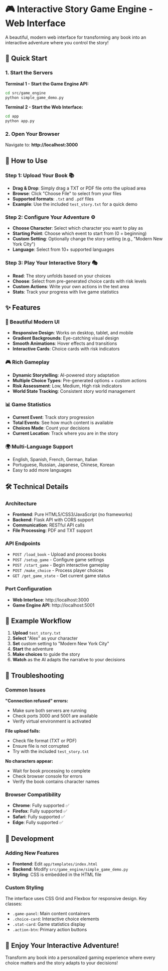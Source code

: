 # 🎮 Interactive Story Game Engine - Web Interface

A beautiful, modern web interface for transforming any book into an interactive adventure where you control the story!

## 🚀 Quick Start

### 1. Start the Servers

**Terminal 1 - Start the Game Engine API:**
```bash
cd src/game_engine
python simple_game_demo.py
```

**Terminal 2 - Start the Web Interface:**
```bash
cd app
python app.py
```

### 2. Open Your Browser

Navigate to: **http://localhost:3000**

## 🎯 How to Use

### Step 1: Upload Your Book 📚
- **Drag & Drop**: Simply drag a TXT or PDF file onto the upload area
- **Browse**: Click "Choose File" to select from your files
- **Supported formats**: `.txt` and `.pdf` files
- **Example**: Use the included `test_story.txt` for a quick demo

### Step 2: Configure Your Adventure ⚙️
- **Choose Character**: Select which character you want to play as
- **Starting Point**: Choose which event to start from (0 = beginning)
- **Custom Setting**: Optionally change the story setting (e.g., "Modern New York City")
- **Language**: Select from 10+ supported languages

### Step 3: Play Your Interactive Story 🎭
- **Read**: The story unfolds based on your choices
- **Choose**: Select from pre-generated choice cards with risk levels
- **Custom Actions**: Write your own actions in the text area
- **Stats**: Track your progress with live game statistics

## ✨ Features

### 🎨 Beautiful Modern UI
- **Responsive Design**: Works on desktop, tablet, and mobile
- **Gradient Backgrounds**: Eye-catching visual design
- **Smooth Animations**: Hover effects and transitions
- **Interactive Cards**: Choice cards with risk indicators

### 🎮 Rich Gameplay
- **Dynamic Storytelling**: AI-powered story adaptation
- **Multiple Choice Types**: Pre-generated options + custom actions
- **Risk Assessment**: Low, Medium, High risk indicators
- **World State Tracking**: Consistent story world management

### 📊 Game Statistics
- **Current Event**: Track story progression
- **Total Events**: See how much content is available
- **Choices Made**: Count your decisions
- **Current Location**: Track where you are in the story

### 🌍 Multi-Language Support
- English, Spanish, French, German, Italian
- Portuguese, Russian, Japanese, Chinese, Korean
- Easy to add more languages

## 🛠️ Technical Details

### Architecture
- **Frontend**: Pure HTML5/CSS3/JavaScript (no frameworks)
- **Backend**: Flask API with CORS support
- **Communication**: RESTful API calls
- **File Processing**: PDF and TXT support

### API Endpoints
- `POST /load_book` - Upload and process books
- `POST /setup_game` - Configure game settings
- `POST /start_game` - Begin interactive gameplay
- `POST /make_choice` - Process player choices
- `GET /get_game_state` - Get current game status

### Port Configuration
- **Web Interface**: http://localhost:3000
- **Game Engine API**: http://localhost:5001

## 🎯 Example Workflow

1. **Upload** `test_story.txt`
2. **Select** "Alex" as your character
3. **Set** custom setting to "Modern New York City"
4. **Start** the adventure
5. **Make choices** to guide the story
6. **Watch** as the AI adapts the narrative to your decisions

## 🐛 Troubleshooting

### Common Issues

**"Connection refused" errors:**
- Make sure both servers are running
- Check ports 3000 and 5001 are available
- Verify virtual environment is activated

**File upload fails:**
- Check file format (TXT or PDF)
- Ensure file is not corrupted
- Try with the included `test_story.txt`

**No characters appear:**
- Wait for book processing to complete
- Check browser console for errors
- Verify the book contains character names

### Browser Compatibility
- **Chrome**: Fully supported ✅
- **Firefox**: Fully supported ✅
- **Safari**: Fully supported ✅
- **Edge**: Fully supported ✅

## 🔧 Development

### Adding New Features
- **Frontend**: Edit `app/templates/index.html`
- **Backend**: Modify `src/game_engine/simple_game_demo.py`
- **Styling**: CSS is embedded in the HTML file

### Custom Styling
The interface uses CSS Grid and Flexbox for responsive design. Key classes:
- `.game-panel`: Main content containers
- `.choice-card`: Interactive choice elements
- `.stat-card`: Game statistics display
- `.action-btn`: Primary action buttons

## 🎉 Enjoy Your Interactive Adventure!

Transform any book into a personalized gaming experience where every choice matters and the story adapts to your decisions! 